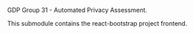 GDP Group 31 - Automated Privacy Assessment.

This submodule contains the react-bootstrap project frontend.